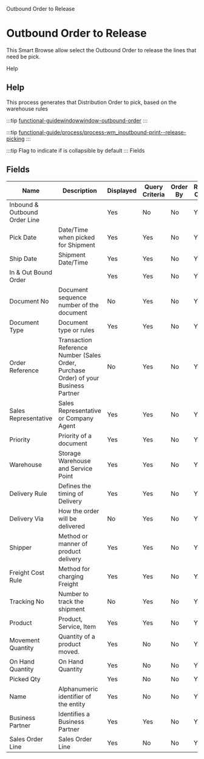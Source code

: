 
Outbound Order to Release
# Outbound Order to Release


This Smart Browse allow select the Outbound Order to release the lines that need be pick.

Help
## Help

This process generates that Distribution Order to pick,   based on the warehouse rules

:::tip
[functional-guidewindowwindow-outbound-order](functional-guidewindowwindow-outbound-order.md)
:::

:::tip
[functional-guide/process/process-wm_inoutbound-print--release-picking](functional-guide/process/process-wm_inoutbound-print--release-picking.md)
:::

:::tip
Flag to indicate if is collapsible by default
:::
Fields
## Fields




Name                          | Description                                                                         | Displayed | Query Criteria | Order By | Read Only | Mandatory
----------------------------- | ----------------------------------------------------------------------------------- | --------- | -------------- | -------- | --------- | ---------
Inbound & Outbound Order Line |                                                                                     | Yes       | No             | No       | Yes       | Yes      
Pick Date                     | Date/Time when picked for Shipment                                                  | Yes       | Yes            | No       | Yes       | No       
Ship Date                     | Shipment Date/Time                                                                  | Yes       | Yes            | No       | Yes       | No       
In & Out Bound Order          |                                                                                     | Yes       | Yes            | No       | Yes       | No       
Document No                   | Document sequence number of the document                                            | No        | Yes            | No       | Yes       | No       
Document Type                 | Document type or rules                                                              | Yes       | Yes            | No       | Yes       | No       
Order Reference               | Transaction Reference Number (Sales Order, Purchase Order) of your Business Partner | No        | Yes            | No       | Yes       | No       
Sales Representative          | Sales Representative or Company Agent                                               | Yes       | Yes            | No       | Yes       | No       
Priority                      | Priority of a document                                                              | Yes       | Yes            | No       | Yes       | No       
Warehouse                     | Storage Warehouse and Service Point                                                 | Yes       | Yes            | No       | Yes       | No       
Delivery Rule                 | Defines the timing of Delivery                                                      | Yes       | Yes            | No       | Yes       | No       
Delivery Via                  | How the order will be delivered                                                     | No        | Yes            | No       | Yes       | No       
Shipper                       | Method or manner of product delivery                                                | Yes       | Yes            | No       | Yes       | No       
Freight Cost Rule             | Method for charging Freight                                                         | Yes       | Yes            | No       | Yes       | No       
Tracking No                   | Number to track the shipment                                                        | No        | Yes            | No       | Yes       | No       
Product                       | Product, Service, Item                                                              | Yes       | Yes            | No       | Yes       | No       
Movement Quantity             | Quantity of a product moved.                                                        | Yes       | No             | No       | Yes       | No       
On Hand Quantity              | On Hand Quantity                                                                    | Yes       | No             | No       | Yes       | No       
Picked Qty                    |                                                                                     | Yes       | No             | No       | Yes       | No       
Name                          | Alphanumeric identifier of the entity                                               | Yes       | No             | No       | Yes       | No       
Business Partner              | Identifies a Business Partner                                                       | Yes       | Yes            | No       | Yes       | No       
Sales Order Line              | Sales Order Line                                                                    | Yes       | No             | No       | Yes       | No       
